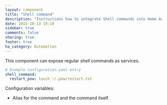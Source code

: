 ```yaml
---
layout: component
title: "Shell command"
description: "Instructions how to integrate Shell commands into Home Assistant."
date: 2015-10-13 19:10
sidebar: true
comments: false
sharing: true
footer: true
ha_category: Automation
---
```



This component can expose regular shell commands as services.

```yaml
# Example configuration.yaml entry
shell_command:
  restart_pow: touch ~/.pow/restart.txt
```

Configuration variables:

- Alias for the command and the command itself.

